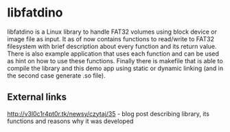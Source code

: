 libfatdino
==========

libfatdino is a Linux library to handle FAT32 volumes using block device or image file as input. It as of now contains 
functions to read/write to FAT32 filesystem with brief description about every function and its return value. There is
also example application that uses each function and can be used as hint on how to use these functions. Finally there is
makefile that is able to compile the library and this demo app using static or dynamic linking (and in the second case 
generate .so file).

External links
--------------
http://v3l0c1r4pt0r.tk/newsy/czytaj/35 -  blog post describing library, its functions and reasons why
                                          it was developed
